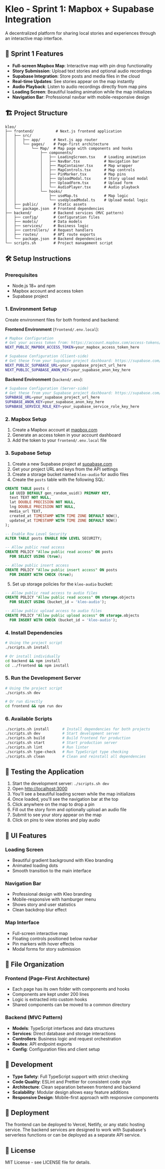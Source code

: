 # Kleo - Sprint 1: Mapbox + Supabase Integration

A decentralized platform for sharing local stories and experiences through an interactive map interface.

## 🚀 Sprint 1 Features

- **Full-screen Mapbox Map**: Interactive map with pin drop functionality
- **Story Submission**: Upload text stories and optional audio recordings
- **Supabase Integration**: Store posts and media files in the cloud
- **Real-time Updates**: See stories appear on the map instantly
- **Audio Playback**: Listen to audio recordings directly from map pins
- **Loading Screen**: Beautiful loading animation while the map initializes
- **Navigation Bar**: Professional navbar with mobile-responsive design

## 🏗️ Project Structure

```
kleo/
├── frontend/          # Next.js frontend application
│   ├── src/
│   │   ├── app/      # Next.js app router
│   │   └── pages/    # Page-first architecture
│   │       └── Map/  # Map page with components and hooks
│   │           ├── components/
│   │           │   ├── LoadingScreen.tsx    # Loading animation
│   │           │   ├── NavBar.tsx           # Navigation bar
│   │           │   ├── MapContainer.tsx     # Map wrapper
│   │           │   ├── MapControls.tsx      # Map controls
│   │           │   ├── PinMarker.tsx        # Map pins
│   │           │   ├── UploadModal.tsx      # Story upload modal
│   │           │   ├── UploadForm.tsx       # Upload form
│   │           │   └── AudioPlayer.tsx      # Audio playback
│   │           └── hooks/
│   │               ├── useMap.ts            # Map logic
│   │               └── useUploadModal.ts    # Upload modal logic
│   ├── public/       # Static assets
│   └── package.json  # Frontend dependencies
├── backend/          # Backend services (MVC pattern)
│   ├── config/       # Configuration files
│   ├── models/       # Data models
│   ├── services/     # Business logic
│   ├── controllers/  # Request handlers
│   ├── routes/       # API route exports
│   └── package.json  # Backend dependencies
└── scripts.sh        # Project management script
```

## 🛠️ Setup Instructions

### Prerequisites

- Node.js 18+ and npm
- Mapbox account and access token
- Supabase project

### 1. Environment Setup

Create environment files for both frontend and backend:

**Frontend Environment** (`frontend/.env.local`):
```bash
# Mapbox Configuration
# Get your access token from: https://account.mapbox.com/access-tokens/
NEXT_PUBLIC_MAPBOX_ACCESS_TOKEN=your_mapbox_access_token_here

# Supabase Configuration (Client-side)
# Get these from your Supabase project dashboard: https://supabase.com/dashboard
NEXT_PUBLIC_SUPABASE_URL=your_supabase_project_url_here
NEXT_PUBLIC_SUPABASE_ANON_KEY=your_supabase_anon_key_here
```

**Backend Environment** (`backend/.env`):
```bash
# Supabase Configuration (Server-side)
# Get these from your Supabase project dashboard: https://supabase.com/dashboard
SUPABASE_URL=your_supabase_project_url_here
SUPABASE_ANON_KEY=your_supabase_anon_key_here
SUPABASE_SERVICE_ROLE_KEY=your_supabase_service_role_key_here
```

### 2. Mapbox Setup

1. Create a Mapbox account at [mapbox.com](https://mapbox.com)
2. Generate an access token in your account dashboard
3. Add the token to your `frontend/.env.local` file

### 3. Supabase Setup

1. Create a new Supabase project at [supabase.com](https://supabase.com)
2. Get your project URL and keys from the API settings
3. Create a storage bucket named `kleo-audio` for audio files
4. Create the `posts` table with the following SQL:

```sql
CREATE TABLE posts (
  id UUID DEFAULT gen_random_uuid() PRIMARY KEY,
  text TEXT NOT NULL,
  lat DOUBLE PRECISION NOT NULL,
  lng DOUBLE PRECISION NOT NULL,
  media_url TEXT,
  created_at TIMESTAMP WITH TIME ZONE DEFAULT NOW(),
  updated_at TIMESTAMP WITH TIME ZONE DEFAULT NOW()
);

-- Enable Row Level Security
ALTER TABLE posts ENABLE ROW LEVEL SECURITY;

-- Allow public read access
CREATE POLICY "Allow public read access" ON posts
  FOR SELECT USING (true);

-- Allow public insert access
CREATE POLICY "Allow public insert access" ON posts
  FOR INSERT WITH CHECK (true);
```

5. Set up storage policies for the `kleo-audio` bucket:

```sql
-- Allow public read access to audio files
CREATE POLICY "Allow public read access" ON storage.objects
  FOR SELECT USING (bucket_id = 'kleo-audio');

-- Allow public upload access to audio files
CREATE POLICY "Allow public upload access" ON storage.objects
  FOR INSERT WITH CHECK (bucket_id = 'kleo-audio');
```

### 4. Install Dependencies

```bash
# Using the project script
./scripts.sh install

# Or install individually
cd backend && npm install
cd ../frontend && npm install
```

### 5. Run the Development Server

```bash
# Using the project script
./scripts.sh dev

# Or run directly
cd frontend && npm run dev
```

### 6. Available Scripts

```bash
./scripts.sh install      # Install dependencies for both projects
./scripts.sh dev          # Start development server
./scripts.sh build        # Build frontend for production
./scripts.sh start        # Start production server
./scripts.sh lint         # Run linter
./scripts.sh type-check   # Run TypeScript type checking
./scripts.sh clean        # Clean and reinstall all dependencies
```

## 🧪 Testing the Application

1. Start the development server: `./scripts.sh dev`
2. Open [http://localhost:3000](http://localhost:3000)
3. You'll see a beautiful loading screen while the map initializes
4. Once loaded, you'll see the navigation bar at the top
5. Click anywhere on the map to drop a pin
6. Fill out the story form and optionally upload an audio file
7. Submit to see your story appear on the map
8. Click on pins to view stories and play audio

## 🎨 UI Features

### Loading Screen
- Beautiful gradient background with Kleo branding
- Animated loading dots
- Smooth transition to the main interface

### Navigation Bar
- Professional design with Kleo branding
- Mobile-responsive with hamburger menu
- Shows story and user statistics
- Clean backdrop blur effect

### Map Interface
- Full-screen interactive map
- Floating controls positioned below navbar
- Pin markers with hover effects
- Modal forms for story submission

## 📁 File Organization

### Frontend (Page-First Architecture)
- Each page has its own folder with components and hooks
- Components are kept under 200 lines
- Logic is extracted into custom hooks
- Shared components can be moved to a common directory

### Backend (MVC Pattern)
- **Models**: TypeScript interfaces and data structures
- **Services**: Direct database and storage interactions
- **Controllers**: Business logic and request orchestration
- **Routes**: API endpoint exports
- **Config**: Configuration files and client setup

## 🔧 Development

- **Type Safety**: Full TypeScript support with strict checking
- **Code Quality**: ESLint and Prettier for consistent code style
- **Architecture**: Clean separation between frontend and backend
- **Scalability**: Modular design allows easy feature additions
- **Responsive Design**: Mobile-first approach with responsive components

## 🚀 Deployment

The frontend can be deployed to Vercel, Netlify, or any static hosting service. The backend services are designed to work with Supabase's serverless functions or can be deployed as a separate API service.

## 📝 License

MIT License - see LICENSE file for details.
